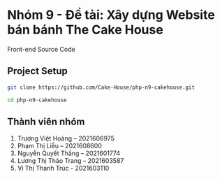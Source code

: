 # Nhóm 9 - Đề tài: Xây dựng Website bán bánh The Cake House

Front-end Source Code

## Project Setup

```sh
git clone https://github.com/Cake-House/php-n9-cakehouse.git

cd php-n9-cakehouse
```

## Thành viên nhóm

1. Trương Việt Hoàng – 2021606975
2. Phạm Thị Liễu – 2021608600
3. Nguyễn Quyết Thắng – 2021601774  
4. Lương Thị Thảo Trang – 2021603587
5. Vi Thị Thanh Trúc - 2021603110
